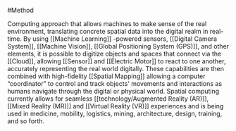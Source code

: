 #Method 

Computing approach that allows machines to make sense of the real environment, translating concrete spatial data into the digital realm in real-time. By using [[Machine Learning]] -powered sensors, [[Digital Camera System]], [[Machine Vision]], [[Global Positioning System (GPS)]], and other elements, it is possible to digitize objects and spaces that connect via the [[Cloud]], allowing [[Sensor]] and [[Electric Motor]] to react to one another, accurately representing the real world digitally. These capabilities are then combined with high-fidelity [[Spatial Mapping]] allowing a computer “coordinator” to control and track objects' movements and interactions as humans navigate through the digital or physical world. Spatial computing currently allows for seamless [[technology/Augmented Reality (AR)]], [[Mixed Reality (MR)]] and [[Virtual Reality (VR)]] experiences and is being used in medicine, mobility, logistics, mining, architecture, design, training, and so forth.